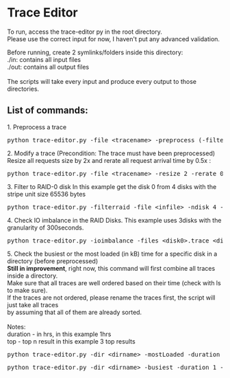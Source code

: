 <h1> Trace Editor </h1>

<p>
To run, access the trace-editor py in the root directory. <br />
Please use the correct input for now, I haven't put any advanced validation. <br />

Before running, create 2 symlinks/folders inside this directory: <br />
./in: contains all input files <br />
./out: contains all output files <br />
<br />
The scripts will take every input and produce every output to those directories. <br />
</p>

<h2>List of commands: </h2>
<p>
1. Preprocess a trace <br />
</p>
<pre>python trace-editor.py -file &lt;tracename&gt; -preprocess (-filter read/write)</pre>

<p>
2. Modify a trace (Precondition: The trace must have been preprocessed)<br />
Resize all requests size by 2x and rerate all request arrival time by 0.5x : <br />
</p>
<pre>python trace-editor.py -file &lt;tracename&gt; -resize 2 -rerate 0.5</pre>

<p>
3. Filter to RAID-0 disk
In this example get the disk 0 from 4 disks with the stripe unit size 65536 bytes
</p>

<pre>python trace-editor.py -filterraid -file &lt;infile&gt; -ndisk 4 -odisk 0 -stripe 65536</pre>

<p>
4. Check IO imbalance in the RAID Disks.
This example uses 3disks with the granularity of 300seconds.
</p>

<pre>python trace-editor.py -ioimbalance -files &lt;disk0&gt;.trace &lt;disk1&gt;.trace &lt;disk2&gt;.trace -granularity 300</pre>

<p>
5. Check the busiest or the most loaded (in kB) time for a specific disk in a directory (before preprocessed) <br />
<b>Still in improvement</b>, right now, this command will first combine all traces inside a directory. <br />
Make sure that all traces are well ordered based on their time (check with ls to make sure). <br />
If the traces are not ordered, please rename the traces first, the script will just take all traces <br />
by assuming that all of them are already sorted. <br />
<br />
Notes: <br />
duration - in hrs, in this example 1hrs <br />
top - top n result in this example 3 top results <br />
</p>
<pre>python trace-editor.py -dir &lt;dirname&gt; -mostLoaded -duration 1 -top 3</pre>
<pre>python trace-editor.py -dir &lt;dirname&gt; -busiest -duration 1 -top 3</pre>
<pre></pre>


